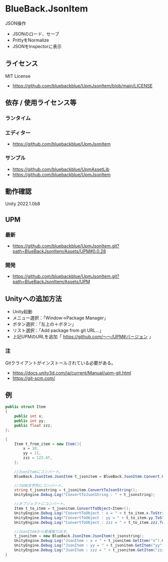 # BlueBack.JsonItem
JSON操作
* JSONのロード、セーブ
* PrittyをNormalize
* JSONをInspectorに表示

## ライセンス
MIT License
* https://github.com/bluebackblue/UpmJsonItem/blob/main/LICENSE

## 依存 / 使用ライセンス等
### ランタイム
### エディター
* https://github.com/bluebackblue/UpmJsonItem
### サンプル
* https://github.com/bluebackblue/UpmAssetLib
* https://github.com/bluebackblue/UpmJsonItem

## 動作確認
Unity 2022.1.0b8

## UPM
### 最新
* https://github.com/bluebackblue/UpmJsonItem.git?path=BlueBackJsonItem/Assets/UPM#0.0.28
### 開発
* https://github.com/bluebackblue/UpmJsonItem.git?path=BlueBackJsonItem/Assets/UPM

## Unityへの追加方法
* Unity起動
* メニュー選択：「Window->Package Manager」
* ボタン選択：「左上の＋ボタン」
* リスト選択：「Add package from git URL...」
* 上記UPMのURLを追加「 https://github.com/～～/UPM#バージョン 」
### 注
Gitクライアントがインストールされている必要がある。
* https://docs.unity3d.com/ja/current/Manual/upm-git.html
* https://git-scm.com/

## 例
```cs
public struct Item
{
	public int x;
	public int yy;
	public float zzz;
};
```
```cs
{
	Item t_from_item = new Item(){
		x = 10,
		yy = 11,
		zzz = 123.4f,
	};
	
	//JsonItemにコンバート。
	BlueBack.JsonItem.JsonItem t_jsonitem = BlueBack.JsonItem.Convert.ObjectToJsonItem(t_from_item);

	//JSON文字列にコンバート。
	string t_jsonstring = t_jsonitem.ConvertToJsonString();
	UnityEngine.Debug.Log("ConvertToJsonString : " + t_jsonstring);

	//オブジェクトにコンバート。
	Item t_to_item = t_jsonitem.ConvertToObject<Item>();
	UnityEngine.Debug.Log("ConvertToObject : x = " + t_to_item.x.ToString());
	UnityEngine.Debug.Log("ConvertToObject : yy = " + t_to_item.yy.ToString());
	UnityEngine.Debug.Log("ConvertToObject : zzz = " + t_to_item.zzz.ToString());

	//JsonItemから直接取り出す。
	t_jsonitem = new BlueBack.JsonItem.JsonItem(t_jsonstring);
	UnityEngine.Debug.Log("JsonItem : x = " + t_jsonitem.GetItem("x").CastToInt32().ToString());
	UnityEngine.Debug.Log("JsonItem : yy = " + t_jsonitem.GetItem("yy").GetBoolData().ToString());
	UnityEngine.Debug.Log("JsonItem : zzz = " + t_jsonitem.GetItem("zzz").CastToSingle().ToString());
}
```

